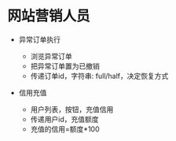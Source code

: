 # 网站营销人员
- 异常订单执行
    - 浏览异常订单
    - 把异常订单置为已撤销
    - 传递订单id，字符串: full/half，决定恢复方式
    
- 信用充值
    - 用户列表，按钮，充值信用
    - 传递用户id，充值额度
    - 充值的信用=额度*100
    